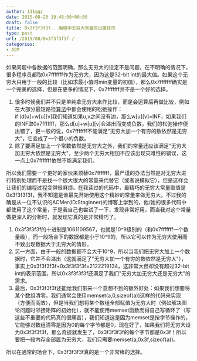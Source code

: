 ```yaml
---
author: 111qqz
date: 2015-08-20 19:48:00+00:00
draft: false
title: 0x3f3f3f3f...编程中无穷大常量的设置技巧
type: post
url: /2015/08/0x3f3f3f3f-/
categories:
- ACM
---
```


如果问题中各数据的范围明确，那么无穷大的设定不是问题，在不明确的情况下，很多程序员都取0x7fffffff作为无穷大，因为这是32-bit int的最大值。如果这个无穷大只用于一般的比较（比如求最小值时min变量的初值），那么0x7fffffff确实是一个完美的选择，但是在更多的情况下，0x7fffffff并不是一个好的选择。





  1. 很多时候我们并不只是单纯拿无穷大来作比较，而是会运算后再做比较，例如在大部分最短路径[算法](http://www.java123.net/v/list-192-1.html)中都会使用的松弛操作：  
if (d[u]+w[u][v]我们知道如果u,v之间没有边，那么w[u][v]=INF，如果我们的INF取0x7fffffff，那么d[u]+w[u][v]会溢出而变成负数，我们的松弛操作便出错了，更一般的说，0x7fffffff不能满足"无穷大加一个有穷的数依然是无穷大"，它变成了一个很小的负数。
  2. 除了要满足加上一个常数依然是无穷大之外，我们的常量还应该满足"无穷大加无穷大依然是无穷大"，至少两个无穷大相加不应该出现灾难性的错误，这一点上0x7fffffff依然不能满足我们。




所以我们需要一个更好的家伙来顶替0x7fffffff，最严谨的办法当然是对无穷大进行特别处理而不是找一个很大很大的常量来代替它（或者说模拟它），但是这样会让我们的编程过程变得很麻烦。在我读过的代码中，最精巧的无穷大常量取值是0x3f3f3f3f，我不知道是谁最先开始使用这个精妙的常量来做无穷大，不过我的确是从一位不认识的ACMer(ID:Staginner)的博客上学到的，他/她的很多代码中都使用了这个常量，于是我自己也尝试了一下，发现非常好用，而当我对这个常量做更深入的分析时，就发现它真的是非常精巧了。





  1. 0x3f3f3f3f的十进制是1061109567，也就是10^9级别的（和0x7fffffff一个数量级），而一般场合下的数据都是小于10^9的，所以它可以作为无穷大使用而不致出现数据大于无穷大的情形。
  2. 另一方面，由于一般的数据都不会大于10^9，所以当我们把无穷大加上一个数据时，它并不会溢出（这就满足了"无穷大加一个有穷的数依然是无穷大"），事实上0x3f3f3f3f+0x3f3f3f3f=2122219134，这非常大但却没有超过32-bit int的表示范围，所以0x3f3f3f3f还满足了我们"无穷大加无穷大还是无穷大"的需求。
  3. 最后，0x3f3f3f3f还能给我们带来一个意想不到的额外好处：如果我们想要将某个数组清零，我们通常会使用memset(a,0,sizeof(a))这样的代码来实现（方便而高效），但是当我们想将某个数组全部赋值为无穷大时（例如解决图论问题时邻接矩阵的初始化），就不能使用memset函数而得自己写循环了（写这些不重要的代码真的很痛苦），我们知道这是因为memset是按字节操作的，它能够对数组清零是因为0的每个字节都是0，现在好了，如果我们将无穷大设为0x3f3f3f3f，那么奇迹就发生了，0x3f3f3f3f的每个字节都是0x3f！所以要把一段内存全部置为无穷大，我们只需要memset(a,0x3f,sizeof(a))。




所以在通常的场合下，0x3f3f3f3f真的是一个非常棒的选择。




